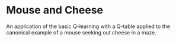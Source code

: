 # Mouse and Cheese
An application of the basic Q-learning with a Q-table applied to the canonical example of a mouse seeking out cheese in a maze.
